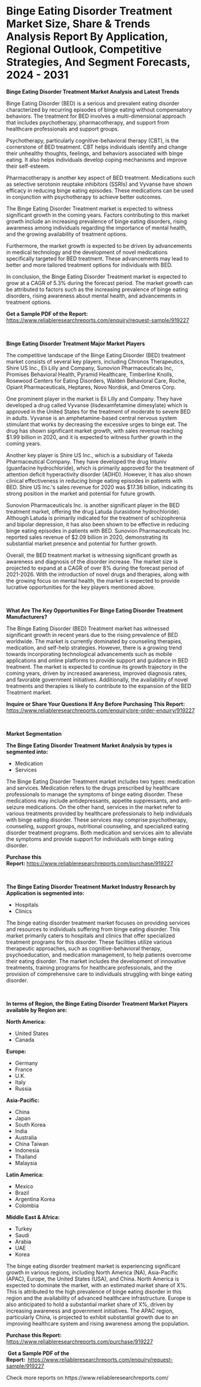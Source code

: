 <p><h1>Binge Eating Disorder Treatment Market Size, Share & Trends Analysis Report By Application, Regional Outlook, Competitive Strategies, And Segment Forecasts, 2024 - 2031</h1></p><p><strong>Binge Eating Disorder Treatment Market Analysis and Latest Trends</strong></p>
<p><p>Binge Eating Disorder (BED) is a serious and prevalent eating disorder characterized by recurring episodes of binge eating without compensatory behaviors. The treatment for BED involves a multi-dimensional approach that includes psychotherapy, pharmacotherapy, and support from healthcare professionals and support groups.</p><p>Psychotherapy, particularly cognitive-behavioral therapy (CBT), is the cornerstone of BED treatment. CBT helps individuals identify and change their unhealthy thoughts, feelings, and behaviors associated with binge eating. It also helps individuals develop coping mechanisms and improve their self-esteem.</p><p>Pharmacotherapy is another key aspect of BED treatment. Medications such as selective serotonin reuptake inhibitors (SSRIs) and Vyvanse have shown efficacy in reducing binge eating episodes. These medications can be used in conjunction with psychotherapy to achieve better outcomes.</p><p>The Binge Eating Disorder Treatment market is expected to witness significant growth in the coming years. Factors contributing to this market growth include an increasing prevalence of binge eating disorders, rising awareness among individuals regarding the importance of mental health, and the growing availability of treatment options.</p><p>Furthermore, the market growth is expected to be driven by advancements in medical technology and the development of novel medications specifically targeted for BED treatment. These advancements may lead to better and more tailored treatment options for individuals with BED.</p><p>In conclusion, the Binge Eating Disorder Treatment market is expected to grow at a CAGR of 5.3% during the forecast period. The market growth can be attributed to factors such as the increasing prevalence of binge eating disorders, rising awareness about mental health, and advancements in treatment options.</p></p>
<p><strong>Get a Sample PDF of the Report:&nbsp;</strong> <a href="https://www.reliableresearchreports.com/enquiry/request-sample/919227">https://www.reliableresearchreports.com/enquiry/request-sample/919227</a></p>
<p>&nbsp;</p>
<p><strong>Binge Eating Disorder Treatment Major Market Players</strong></p>
<p><p>The competitive landscape of the Binge Eating Disorder (BED) treatment market consists of several key players, including Chronos Therapeutics, Shire US Inc., Eli Lilly and Company, Sunovion Pharmaceuticals Inc, Promises Behavioral Health, Pyramid Healthcare, Timberline Knolls, Rosewood Centers for Eating Disorders, Walden Behavioral Care, Roche, Opiant Pharmaceuticals, Heptares, Novo Nordisk, and Omeros Corp.</p><p>One prominent player in the market is Eli Lilly and Company. They have developed a drug called Vyvanse (lisdexamfetamine dimesylate) which is approved in the United States for the treatment of moderate to severe BED in adults. Vyvanse is an amphetamine-based central nervous system stimulant that works by decreasing the excessive urges to binge eat. The drug has shown significant market growth, with sales revenue reaching $1.99 billion in 2020, and it is expected to witness further growth in the coming years.</p><p>Another key player is Shire US Inc., which is a subsidiary of Takeda Pharmaceutical Company. They have developed the drug Intuniv (guanfacine hydrochloride), which is primarily approved for the treatment of attention deficit hyperactivity disorder (ADHD). However, it has also shown clinical effectiveness in reducing binge eating episodes in patients with BED. Shire US Inc.'s sales revenue for 2020 was $17.36 billion, indicating its strong position in the market and potential for future growth.</p><p>Sunovion Pharmaceuticals Inc. is another significant player in the BED treatment market, offering the drug Latuda (lurasidone hydrochloride). Although Latuda is primarily indicated for the treatment of schizophrenia and bipolar depression, it has also been shown to be effective in reducing binge eating episodes in patients with BED. Sunovion Pharmaceuticals Inc. reported sales revenue of $2.09 billion in 2020, demonstrating its substantial market presence and potential for further growth.</p><p>Overall, the BED treatment market is witnessing significant growth as awareness and diagnosis of the disorder increase. The market size is projected to expand at a CAGR of over 8% during the forecast period of 2021-2026. With the introduction of novel drugs and therapies, along with the growing focus on mental health, the market is expected to provide lucrative opportunities for the key players mentioned above.</p></p>
<p>&nbsp;</p>
<p><strong>What Are The Key Opportunities For Binge Eating Disorder Treatment Manufacturers?</strong></p>
<p><p>The Binge Eating Disorder (BED) Treatment market has witnessed significant growth in recent years due to the rising prevalence of BED worldwide. The market is currently dominated by counseling therapies, medication, and self-help strategies. However, there is a growing trend towards incorporating technological advancements such as mobile applications and online platforms to provide support and guidance in BED treatment. The market is expected to continue its growth trajectory in the coming years, driven by increased awareness, improved diagnosis rates, and favorable government initiatives. Additionally, the availability of novel treatments and therapies is likely to contribute to the expansion of the BED Treatment market.</p></p>
<p><strong>Inquire or Share Your Questions If Any Before Purchasing This Report:</strong> <a href="https://www.reliableresearchreports.com/enquiry/pre-order-enquiry/919227">https://www.reliableresearchreports.com/enquiry/pre-order-enquiry/919227</a></p>
<p>&nbsp;</p>
<p><strong>Market Segmentation</strong></p>
<p><strong>The Binge Eating Disorder Treatment Market Analysis by types is segmented into:</strong></p>
<p><ul><li>Medication</li><li>Services</li></ul></p>
<p><p>The Binge Eating Disorder Treatment market includes two types: medication and services. Medication refers to the drugs prescribed by healthcare professionals to manage the symptoms of binge eating disorder. These medications may include antidepressants, appetite suppressants, and anti-seizure medications. On the other hand, services in the market refer to various treatments provided by healthcare professionals to help individuals with binge eating disorder. These services may comprise psychotherapy, counseling, support groups, nutritional counseling, and specialized eating disorder treatment programs. Both medication and services aim to alleviate the symptoms and provide support for individuals with binge eating disorder.</p></p>
<p><strong>Purchase this Report:&nbsp;</strong><a href="https://www.reliableresearchreports.com/purchase/919227">https://www.reliableresearchreports.com/purchase/919227</a></p>
<p>&nbsp;</p>
<p><strong>The Binge Eating Disorder Treatment Market Industry Research by Application is segmented into:</strong></p>
<p><ul><li>Hospitals</li><li>Clinics</li></ul></p>
<p><p>The binge eating disorder treatment market focuses on providing services and resources to individuals suffering from binge eating disorder. This market primarily caters to hospitals and clinics that offer specialized treatment programs for this disorder. These facilities utilize various therapeutic approaches, such as cognitive-behavioral therapy, psychoeducation, and medication management, to help patients overcome their eating disorder. The market includes the development of innovative treatments, training programs for healthcare professionals, and the provision of comprehensive care to individuals struggling with binge eating disorder.</p></p>
<p>&nbsp;</p>
<p><strong>In terms of Region, the Binge Eating Disorder Treatment Market Players available by Region are:</strong></p>
<p>
    <p> <strong> North America: </strong>
        <ul>
            <li>United States</li>
            <li>Canada</li>
        </ul>
        </p> 
    <p> <strong> Europe: </strong>
        <ul>
            <li>Germany</li>
            <li>France</li>
            <li>U.K.</li>
            <li>Italy</li>
            <li>Russia</li>
        </ul>
        </p> 
    <p> <strong> Asia-Pacific: </strong>
        <ul>
            <li>China</li>
            <li>Japan</li>
            <li>South Korea</li>
            <li>India</li>
            <li>Australia</li>
            <li>China Taiwan</li>
            <li>Indonesia</li>
            <li>Thailand</li>
            <li>Malaysia</li>
        </ul>
        </p> 
    <p> <strong> Latin America: </strong>
        <ul>
            <li>Mexico</li>
            <li>Brazil</li>
            <li>Argentina Korea</li>
            <li>Colombia</li>
        </ul>
        </p> 
    <p> <strong> Middle East & Africa: </strong>
        <ul>
            <li>Turkey</li>
            <li>Saudi</li>
            <li>Arabia</li>
            <li>UAE</li>
            <li>Korea</li>
        </ul>
    </p>
    </p>
<p><p>The binge eating disorder treatment market is experiencing significant growth in various regions, including North America (NA), Asia-Pacific (APAC), Europe, the United States (USA), and China. North America is expected to dominate the market, with an estimated market share of X%. This is attributed to the high prevalence of binge eating disorder in this region and the availability of advanced healthcare infrastructure. Europe is also anticipated to hold a substantial market share of X%, driven by increasing awareness and government initiatives. The APAC region, particularly China, is projected to exhibit substantial growth due to an improving healthcare system and rising awareness among the population.</p></p>
<p><strong>Purchase this Report: </strong><a href="https://www.reliableresearchreports.com/purchase/919227">https://www.reliableresearchreports.com/purchase/919227</a></p>
<p>&nbsp;<strong>Get a Sample PDF of the Report:&nbsp;&nbsp;</strong><a href="https://www.reliableresearchreports.com/enquiry/request-sample/919227">https://www.reliableresearchreports.com/enquiry/request-sample/919227</a></p>
<p><strong></strong></p>
<p>Check more reports on https://www.reliableresearchreports.com/</p>